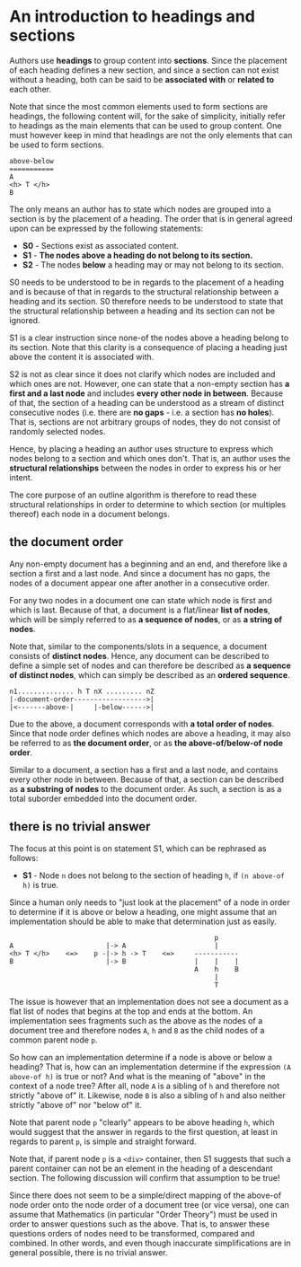 
<!-- ======================================================================= -->
# An introduction to headings and sections

Authors use **headings** to group content into **sections**. Since the
placement of each heading defines a new section, and since a section can
not exist without a heading, both can be said to be **associated with**
or **related to** each other.

Note that since the most common elements used to form sections are headings,
the following content will, for the sake of simplicity, initially refer to
headings as the main elements that can be used to group content. One must
however keep in mind that headings are not the only elements that can be
used to form sections.

```
above-below
===========
A
<h> T </h>
B
```

The only means an author has to state which nodes are grouped into a section
is by the placement of a heading. The order that is in general agreed upon
can be expressed by the following statements:

- **S0** - Sections exist as associated content.
- **S1** - **The nodes above a heading do not belong to its section.**
- **S2** - The nodes **below** a heading may or may not belong to its section.

S0 needs to be understood to be in regards to the placement of a heading and
is because of that in regards to the structural relationship between a heading
and its section. S0 therefore needs to be understood to state that the
structural relationship between a heading and its section can not be ignored.

S1 is a clear instruction since none-of the nodes above a heading belong to
its section. Note that this clarity is a consequence of placing a heading
just above the content it is associated with.

S2 is not as clear since it does not clarify which nodes are included and
which ones are not. However, one can state that a non-empty section has
**a first and a last node** and includes **every other node in between**.
Because of that, the section of a heading can be understood as a stream of
distinct consecutive nodes (i.e. there are **no gaps** - i.e. a section has
**no holes**). That is, sections are not arbitrary groups of nodes, they do
not consist of randomly selected nodes.

Hence, by placing a heading an author uses structure to express which nodes
belong to a section and which ones don't. That is, an author uses the
**structural relationships** between the nodes in order to express his or
her intent.

The core purpose of an outline algorithm is therefore to read these structural
relationships in order to determine to which section (or multiples thereof)
each node in a document belongs.

<!-- ======================================================================= -->
## the document order

Any non-empty document has a beginning and an end, and therefore like a section
a first and a last node. And since a document has no gaps, the nodes of a
document appear one after another in a consecutive order.

For any two nodes in a document one can state which node is first and which is
last. Because of that, a document is a flat/linear **list of nodes**, which will
be simply referred to as **a sequence of nodes**, or as **a string of nodes**.

Note that, similar to the components/slots in a sequence, a document consists
of **distinct nodes**. Hence, any document can be described to define a simple
set of nodes and can therefore be described as **a sequence of distinct nodes**,
which can simply be described as an **ordered sequence**.

```
n1.............. h T nX ......... nZ
|-document-order------------------>|
|<-------above-|     |-below------>|
```

Due to the above, a document corresponds with **a total order of nodes**. Since
that node order defines which nodes are above a heading, it may also be referred
to as **the document order**, or as **the above-of/below-of node order**.

Similar to a document, a section has a first and a last node, and contains
every other node in between. Because of that, a section can be described as
**a substring of nodes** to the document order. As such, a section is as a
total suborder embedded into the document order.

<!-- ======================================================================= -->
## there is no trivial answer

The focus at this point is on statement S1, which can be rephrased as follows:

- **S1** - Node `n` does not belong to the section of heading `h`,
  if `(n above-of h)` is true.

Since a human only needs to "just look at the placement" of a node in order
to determine if it is above or below a heading, one might assume that an
implementation should be able to make that determination just as easily.

```
                                                   p
A                       |-> A                      |
<h> T </h>    <=>    p -|-> h -> T    <=>     -----------
B                       |-> B                 |    |    |
                                              A    h    B
                                                   |
                                                   T
```

The issue is however that an implementation does not see a document as a flat
list of nodes that begins at the top and ends at the bottom. An implementation
sees fragments such as the above as the nodes of a document tree and therefore
nodes `A`, `h` and `B` as the child nodes of a common parent node `p`.

So how can an implementation determine if a node is above or below a heading?
That is, how can an implementation determine if the expression `(A above-of h)`
is true or not? And what is the meaning of "above" in the context of a node
tree? After all, node `A` is a sibling of `h` and therefore not strictly
"above of" it. Likewise, node `B` is also a sibling of `h` and also neither
strictly "above of" nor "below of" it.

Note that parent node `p` "clearly" appears to be above heading `h`, which
would suggest that the answer in regards to the first question, at least in
regards to parent `p`, is simple and straight forward.

Note that, if parent node `p` is a `<div>` container, then S1 suggests that
such a parent container can not be an element in the heading of a descendant
section. The following discussion will confirm that assumption to be true!

Since there does not seem to be a simple/direct mapping of the above-of node
order onto the node order of a document tree (or vice versa), one can assume
that Mathematics (in particular "Order Theory") must be used in order to answer
questions such as the above. That is, to answer these questions orders of nodes
need to be transformed, compared and combined. In other words, and even though
inaccurate simplifications are in general possible, there is no trivial answer.
